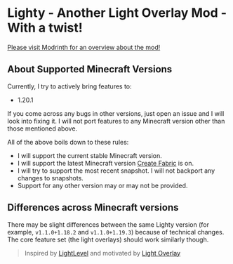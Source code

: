 # Lighty - Another Light Overlay Mod - With a twist!

[Please visit Modrinth for an overview about the mod!](https://modrinth.com/mod/lighty)

## About Supported Minecraft Versions

Currently, I try to actively bring features to:

- 1.20.1

If you come across any bugs in other versions, just open an issue and I will look into fixing it. I will not port
features to any Minecraft version other than those mentioned above.

All of the above boils down to these rules:

- I will support the current stable Minecraft version.
- I will support the latest Minecraft version [Create Fabric](https://modrinth.com/mod/create-fabric) is on.
- I will try to support the most recent snapshot. I will not backport any changes to snapshots.
- Support for any other version may or may not be provided.

## Differences across Minecraft versions

There may be slight differences between the same Lighty version (for example, `v1.1.0+1.18.2` and `v1.1.0+1.19.3`) because of technical changes. The core feature set (the light overlays) should work similarly though.

> Inspired by [LightLevel](https://github.com/Parzivail-Modding-Team/LightLevel) and motivated by [Light Overlay](https://github.com/shedaniel/LightOverlay)